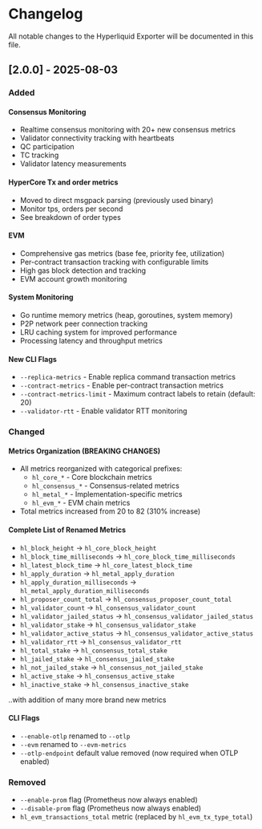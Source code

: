 # Changelog

All notable changes to the Hyperliquid Exporter will be documented in this file.

## [2.0.0] - 2025-08-03

### Added

#### Consensus Monitoring
- Realtime consensus monitoring with 20+ new consensus metrics
- Validator connectivity tracking with heartbeats
- QC participation 
- TC tracking
- Validator latency measurements

#### HyperCore Tx and order metrics
- Moved to direct msgpack parsing (previously used binary)
- Monitor tps, orders per second
- See breakdown of order types

#### EVM
- Comprehensive gas metrics (base fee, priority fee, utilization)
- Per-contract transaction tracking with configurable limits
- High gas block detection and tracking
- EVM account growth monitoring

#### System Monitoring
- Go runtime memory metrics (heap, goroutines, system memory)
- P2P network peer connection tracking
- LRU caching system for improved performance
- Processing latency and throughput metrics

#### New CLI Flags
- `--replica-metrics` - Enable replica command transaction metrics
- `--contract-metrics` - Enable per-contract transaction metrics
- `--contract-metrics-limit` - Maximum contract labels to retain (default: 20)
- `--validator-rtt` - Enable validator RTT monitoring

### Changed

#### Metrics Organization (BREAKING CHANGES)
- All metrics reorganized with categorical prefixes:
  - `hl_core_*` - Core blockchain metrics
  - `hl_consensus_*` - Consensus-related metrics
  - `hl_metal_*` - Implementation-specific metrics
  - `hl_evm_*` - EVM chain metrics
- Total metrics increased from 20 to 82 (310% increase)

#### Complete List of Renamed Metrics
- `hl_block_height` → `hl_core_block_height`
- `hl_block_time_milliseconds` → `hl_core_block_time_milliseconds`
- `hl_latest_block_time` → `hl_core_latest_block_time`
- `hl_apply_duration` → `hl_metal_apply_duration`
- `hl_apply_duration_milliseconds` → `hl_metal_apply_duration_milliseconds`
- `hl_proposer_count_total` → `hl_consensus_proposer_count_total`
- `hl_validator_count` → `hl_consensus_validator_count`
- `hl_validator_jailed_status` → `hl_consensus_validator_jailed_status`
- `hl_validator_stake` → `hl_consensus_validator_stake`
- `hl_validator_active_status` → `hl_consensus_validator_active_status`
- `hl_validator_rtt` → `hl_consensus_validator_rtt`
- `hl_total_stake` → `hl_consensus_total_stake`
- `hl_jailed_stake` → `hl_consensus_jailed_stake`
- `hl_not_jailed_stake` → `hl_consensus_not_jailed_stake`
- `hl_active_stake` → `hl_consensus_active_stake`
- `hl_inactive_stake` → `hl_consensus_inactive_stake`

..with addition of many more brand new metrics

#### CLI Flags
- `--enable-otlp` renamed to `--otlp`
- `--evm` renamed to `--evm-metrics`
- `--otlp-endpoint` default value removed (now required when OTLP enabled)

### Removed
- `--enable-prom` flag (Prometheus now always enabled)
- `--disable-prom` flag (Prometheus now always enabled)
- `hl_evm_transactions_total` metric (replaced by `hl_evm_tx_type_total`)


